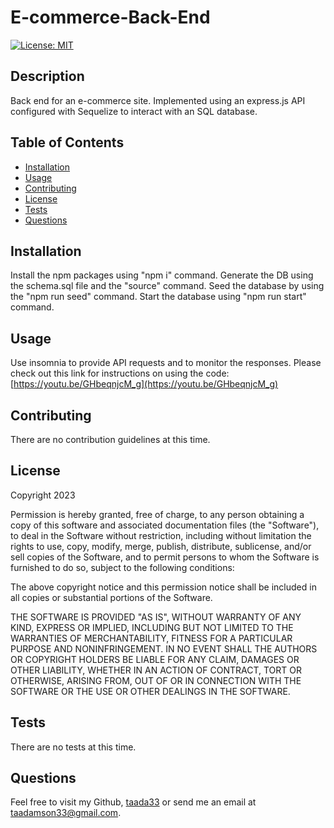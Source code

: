 
# E-commerce-Back-End
[![License: MIT](https://img.shields.io/badge/License-MIT-yellow.svg)](https://opensource.org/licenses/MIT)

  
## Description

Back end for an e-commerce site. Implemented using an express.js API configured with Sequelize to interact with an SQL database.


## Table of Contents

- [Installation](#installation)
- [Usage](#usage)
- [Contributing](#contributing)
- [License](#license)
- [Tests](#tests)
- [Questions](#questions)

## Installation

Install the npm packages using "npm i" command. Generate the DB using the schema.sql file and the "source" command. Seed the database by using the "npm run seed" command. Start the database using "npm run start" command.

## Usage

Use insomnia to provide API requests and to monitor the responses. Please check out this link for instructions on using the code: [https://youtu.be/GHbeqnjcM_g](https://youtu.be/GHbeqnjcM_g)
    
## Contributing

There are no contribution guidelines at this time.

## License 
    
Copyright 2023

Permission is hereby granted, free of charge, to any person obtaining a copy of this software and associated documentation files (the "Software"), to deal in the Software without restriction, including without limitation the rights to use, copy, modify, merge, publish, distribute, sublicense, and/or sell copies of the Software, and to permit persons to whom the Software is furnished to do so, subject to the following conditions:

The above copyright notice and this permission notice shall be included in all copies or substantial portions of the Software.

THE SOFTWARE IS PROVIDED "AS IS", WITHOUT WARRANTY OF ANY KIND, EXPRESS OR IMPLIED, INCLUDING BUT NOT LIMITED TO THE WARRANTIES OF MERCHANTABILITY, FITNESS FOR A PARTICULAR PURPOSE AND NONINFRINGEMENT. IN NO EVENT SHALL THE AUTHORS OR COPYRIGHT HOLDERS BE LIABLE FOR ANY CLAIM, DAMAGES OR OTHER LIABILITY, WHETHER IN AN ACTION OF CONTRACT, TORT OR OTHERWISE, ARISING FROM, OUT OF OR IN CONNECTION WITH THE SOFTWARE OR THE USE OR OTHER DEALINGS IN THE SOFTWARE.

## Tests

There are no tests at this time.

## Questions

Feel free to visit my Github, [taada33](https://github.com/taada33) or send me an email at taadamson33@gmail.com.

